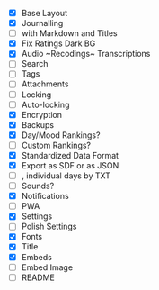 - [x] Base Layout
- [x] Journalling 
- [ ] with Markdown and Titles
- [x] Fix Ratings Dark BG
- [x] Audio ~Recodings~ Transcriptions
- [ ] Search
- [ ] Tags
- [ ] Attachments
- [ ] Locking
- [ ] Auto-locking
- [x] Encryption
- [x] Backups
- [x] Day/Mood Rankings?
- [ ] Custom Rankings?
- [x] Standardized Data Format
- [x] Export as SDF or as JSON
- [ ] , individual days by TXT
- [ ] Sounds?
- [x] Notifications
- [ ] PWA
- [x] Settings
- [ ] Polish Settings
- [x] Fonts
- [x] Title
- [x] Embeds
- [ ] Embed Image
- [ ] README